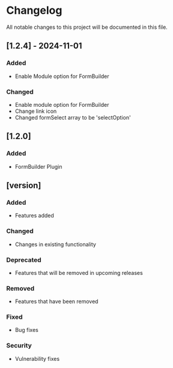 # Changelog

All notable changes to this project will be documented in this file.

## [1.2.4] - 2024-11-01
### Added
- Enable Module option for FormBuilder
### Changed
- Enable module option for FormBuilder
- Change link icon
- Changed formSelect array to be 'selectOption'


## [1.2.0]
### Added
- FormBuilder Plugin



## [version]
### Added
- Features added
### Changed
- Changes in existing functionality
### Deprecated
- Features that will be removed in upcoming releases
### Removed
- Features that have been removed
### Fixed
- Bug fixes
### Security
- Vulnerability fixes